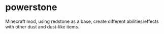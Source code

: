 # powerstone
Minecraft mod, using redstone as a base, create different abilities/effects with other dust and dust-like items.
